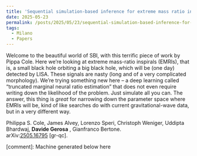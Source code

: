 ```yaml
---
title: 'Sequential simulation-based inference for extreme mass ratio inspirals'
date: 2025-05-23
permalink: /posts/2025/05/23/sequential-simulation-based-inference-for-extreme-mass-ratio-inspirals
tags:
  - Milano
  - Papers
---
```


Welcome to the beautiful world of SBI, with this terrific piece of work by Pippa Cole. Here we’re looking at extreme mass-ratio inspirals (EMRIs), that is, a small black hole orbiting a big black hole, which will be (one day) detected by LISA. These signals are nasty (long and of a very complicated morphology). We’re trying something new here – a deep learning called “truncated marginal neural ratio estimation” that does not even require writing down the likelihood of the problem. Just simulate all you can. The answer, this thing is _great_ for narrowing down the parameter space where EMRIs will be, kind of like searches do with current gravitational-wave data, but in a very different way. 

Philippa S. Cole, James Alvey, Lorenzo Speri, Christoph Weniger, Uddipta Bhardwaj, **Davide Gerosa** , Gianfranco Bertone.  
arXiv:[](<https://arxiv.org/abs/2204.00026>)[](<https://arxiv.org/abs/2204.03423>)[2505.16795](<https://arxiv.org/abs/2505.16795>) [gr-qc].

[comment]: Machine generated below here

